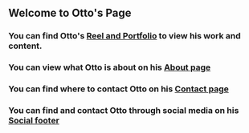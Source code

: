 ## Welcome to Otto's Page

### You can find Otto's [Reel and Portfolio](https://drive.google.com/drive/folders/1pmr39badhWZfb3iP_e-9AoC3svERsXFi?usp=sharing) to view his work and content.

### You can view what Otto is about on his [About page](https://gamestop.com)

### You can find where to contact Otto on his [Contact page](https://gamestop.com)

### You can find and contact Otto through social media on his [Social footer](https://gamestop.com) 




